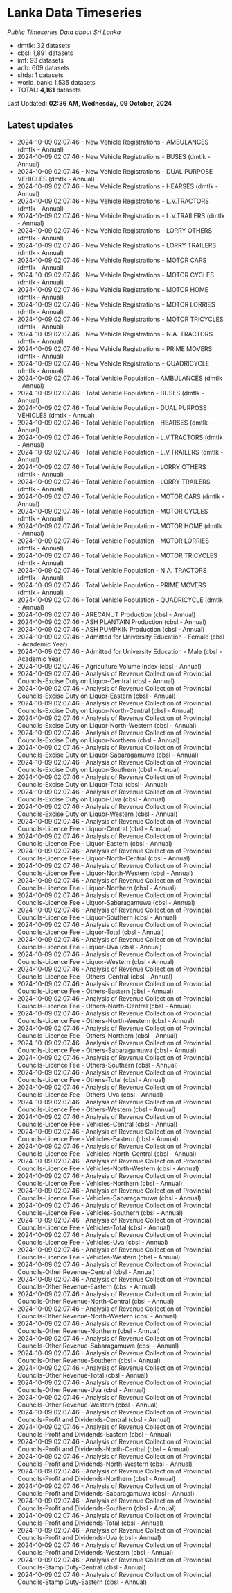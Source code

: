 # Lanka Data Timeseries
*Public Timeseries Data about Sri Lanka*

* dmtlk: 32 datasets
* cbsl: 1,891 datasets
* imf: 93 datasets
* adb: 609 datasets
* sltda: 1 datasets
* world_bank: 1,535 datasets
* TOTAL: **4,161** datasets

Last Updated: **02:36 AM, Wednesday, 09 October, 2024**

## Latest updates

* 2024-10-09 02:07:46 - New Vehicle Registrations - AMBULANCES (dmtlk - Annual)
* 2024-10-09 02:07:46 - New Vehicle Registrations - BUSES (dmtlk - Annual)
* 2024-10-09 02:07:46 - New Vehicle Registrations - DUAL PURPOSE VEHICLES (dmtlk - Annual)
* 2024-10-09 02:07:46 - New Vehicle Registrations - HEARSES (dmtlk - Annual)
* 2024-10-09 02:07:46 - New Vehicle Registrations - L.V.TRACTORS (dmtlk - Annual)
* 2024-10-09 02:07:46 - New Vehicle Registrations - L.V.TRAILERS (dmtlk - Annual)
* 2024-10-09 02:07:46 - New Vehicle Registrations - LORRY OTHERS (dmtlk - Annual)
* 2024-10-09 02:07:46 - New Vehicle Registrations - LORRY TRAILERS (dmtlk - Annual)
* 2024-10-09 02:07:46 - New Vehicle Registrations - MOTOR CARS (dmtlk - Annual)
* 2024-10-09 02:07:46 - New Vehicle Registrations - MOTOR CYCLES (dmtlk - Annual)
* 2024-10-09 02:07:46 - New Vehicle Registrations - MOTOR HOME (dmtlk - Annual)
* 2024-10-09 02:07:46 - New Vehicle Registrations - MOTOR LORRIES (dmtlk - Annual)
* 2024-10-09 02:07:46 - New Vehicle Registrations - MOTOR TRICYCLES (dmtlk - Annual)
* 2024-10-09 02:07:46 - New Vehicle Registrations - N.A. TRACTORS (dmtlk - Annual)
* 2024-10-09 02:07:46 - New Vehicle Registrations - PRIME MOVERS (dmtlk - Annual)
* 2024-10-09 02:07:46 - New Vehicle Registrations - QUADRICYCLE (dmtlk - Annual)
* 2024-10-09 02:07:46 - Total Vehicle Population - AMBULANCES (dmtlk - Annual)
* 2024-10-09 02:07:46 - Total Vehicle Population - BUSES (dmtlk - Annual)
* 2024-10-09 02:07:46 - Total Vehicle Population - DUAL PURPOSE VEHICLES (dmtlk - Annual)
* 2024-10-09 02:07:46 - Total Vehicle Population - HEARSES (dmtlk - Annual)
* 2024-10-09 02:07:46 - Total Vehicle Population - L.V.TRACTORS (dmtlk - Annual)
* 2024-10-09 02:07:46 - Total Vehicle Population - L.V.TRAILERS (dmtlk - Annual)
* 2024-10-09 02:07:46 - Total Vehicle Population - LORRY OTHERS (dmtlk - Annual)
* 2024-10-09 02:07:46 - Total Vehicle Population - LORRY TRAILERS (dmtlk - Annual)
* 2024-10-09 02:07:46 - Total Vehicle Population - MOTOR CARS (dmtlk - Annual)
* 2024-10-09 02:07:46 - Total Vehicle Population - MOTOR CYCLES (dmtlk - Annual)
* 2024-10-09 02:07:46 - Total Vehicle Population - MOTOR HOME (dmtlk - Annual)
* 2024-10-09 02:07:46 - Total Vehicle Population - MOTOR LORRIES (dmtlk - Annual)
* 2024-10-09 02:07:46 - Total Vehicle Population - MOTOR TRICYCLES (dmtlk - Annual)
* 2024-10-09 02:07:46 - Total Vehicle Population - N.A. TRACTORS (dmtlk - Annual)
* 2024-10-09 02:07:46 - Total Vehicle Population - PRIME MOVERS (dmtlk - Annual)
* 2024-10-09 02:07:46 - Total Vehicle Population - QUADRICYCLE (dmtlk - Annual)
* 2024-10-09 02:07:46 - ARECANUT Production (cbsl - Annual)
* 2024-10-09 02:07:46 - ASH PLANTAIN Production (cbsl - Annual)
* 2024-10-09 02:07:46 - ASH PUMPKIN Production (cbsl - Annual)
* 2024-10-09 02:07:46 - Admitted for University Education - Female (cbsl - Academic Year)
* 2024-10-09 02:07:46 - Admitted for University Education - Male (cbsl - Academic Year)
* 2024-10-09 02:07:46 - Agriculture Volume Index (cbsl - Annual)
* 2024-10-09 02:07:46 - Analysis of Revenue Collection of Provincial Councils-Excise Duty on Liquor-Central (cbsl - Annual)
* 2024-10-09 02:07:46 - Analysis of Revenue Collection of Provincial Councils-Excise Duty on Liquor-Eastern (cbsl - Annual)
* 2024-10-09 02:07:46 - Analysis of Revenue Collection of Provincial Councils-Excise Duty on Liquor-North-Central (cbsl - Annual)
* 2024-10-09 02:07:46 - Analysis of Revenue Collection of Provincial Councils-Excise Duty on Liquor-North-Western (cbsl - Annual)
* 2024-10-09 02:07:46 - Analysis of Revenue Collection of Provincial Councils-Excise Duty on Liquor-Northern (cbsl - Annual)
* 2024-10-09 02:07:46 - Analysis of Revenue Collection of Provincial Councils-Excise Duty on Liquor-Sabaragamuwa (cbsl - Annual)
* 2024-10-09 02:07:46 - Analysis of Revenue Collection of Provincial Councils-Excise Duty on Liquor-Southern (cbsl - Annual)
* 2024-10-09 02:07:46 - Analysis of Revenue Collection of Provincial Councils-Excise Duty on Liquor-Total (cbsl - Annual)
* 2024-10-09 02:07:46 - Analysis of Revenue Collection of Provincial Councils-Excise Duty on Liquor-Uva (cbsl - Annual)
* 2024-10-09 02:07:46 - Analysis of Revenue Collection of Provincial Councils-Excise Duty on Liquor-Western (cbsl - Annual)
* 2024-10-09 02:07:46 - Analysis of Revenue Collection of Provincial Councils-Licence Fee - Liquor-Central (cbsl - Annual)
* 2024-10-09 02:07:46 - Analysis of Revenue Collection of Provincial Councils-Licence Fee - Liquor-Eastern (cbsl - Annual)
* 2024-10-09 02:07:46 - Analysis of Revenue Collection of Provincial Councils-Licence Fee - Liquor-North-Central (cbsl - Annual)
* 2024-10-09 02:07:46 - Analysis of Revenue Collection of Provincial Councils-Licence Fee - Liquor-North-Western (cbsl - Annual)
* 2024-10-09 02:07:46 - Analysis of Revenue Collection of Provincial Councils-Licence Fee - Liquor-Northern (cbsl - Annual)
* 2024-10-09 02:07:46 - Analysis of Revenue Collection of Provincial Councils-Licence Fee - Liquor-Sabaragamuwa (cbsl - Annual)
* 2024-10-09 02:07:46 - Analysis of Revenue Collection of Provincial Councils-Licence Fee - Liquor-Southern (cbsl - Annual)
* 2024-10-09 02:07:46 - Analysis of Revenue Collection of Provincial Councils-Licence Fee - Liquor-Total (cbsl - Annual)
* 2024-10-09 02:07:46 - Analysis of Revenue Collection of Provincial Councils-Licence Fee - Liquor-Uva (cbsl - Annual)
* 2024-10-09 02:07:46 - Analysis of Revenue Collection of Provincial Councils-Licence Fee - Liquor-Western (cbsl - Annual)
* 2024-10-09 02:07:46 - Analysis of Revenue Collection of Provincial Councils-Licence Fee - Others-Central (cbsl - Annual)
* 2024-10-09 02:07:46 - Analysis of Revenue Collection of Provincial Councils-Licence Fee - Others-Eastern (cbsl - Annual)
* 2024-10-09 02:07:46 - Analysis of Revenue Collection of Provincial Councils-Licence Fee - Others-North-Central (cbsl - Annual)
* 2024-10-09 02:07:46 - Analysis of Revenue Collection of Provincial Councils-Licence Fee - Others-North-Western (cbsl - Annual)
* 2024-10-09 02:07:46 - Analysis of Revenue Collection of Provincial Councils-Licence Fee - Others-Northern (cbsl - Annual)
* 2024-10-09 02:07:46 - Analysis of Revenue Collection of Provincial Councils-Licence Fee - Others-Sabaragamuwa (cbsl - Annual)
* 2024-10-09 02:07:46 - Analysis of Revenue Collection of Provincial Councils-Licence Fee - Others-Southern (cbsl - Annual)
* 2024-10-09 02:07:46 - Analysis of Revenue Collection of Provincial Councils-Licence Fee - Others-Total (cbsl - Annual)
* 2024-10-09 02:07:46 - Analysis of Revenue Collection of Provincial Councils-Licence Fee - Others-Uva (cbsl - Annual)
* 2024-10-09 02:07:46 - Analysis of Revenue Collection of Provincial Councils-Licence Fee - Others-Western (cbsl - Annual)
* 2024-10-09 02:07:46 - Analysis of Revenue Collection of Provincial Councils-Licence Fee - Vehicles-Central (cbsl - Annual)
* 2024-10-09 02:07:46 - Analysis of Revenue Collection of Provincial Councils-Licence Fee - Vehicles-Eastern (cbsl - Annual)
* 2024-10-09 02:07:46 - Analysis of Revenue Collection of Provincial Councils-Licence Fee - Vehicles-North-Central (cbsl - Annual)
* 2024-10-09 02:07:46 - Analysis of Revenue Collection of Provincial Councils-Licence Fee - Vehicles-North-Western (cbsl - Annual)
* 2024-10-09 02:07:46 - Analysis of Revenue Collection of Provincial Councils-Licence Fee - Vehicles-Northern (cbsl - Annual)
* 2024-10-09 02:07:46 - Analysis of Revenue Collection of Provincial Councils-Licence Fee - Vehicles-Sabaragamuwa (cbsl - Annual)
* 2024-10-09 02:07:46 - Analysis of Revenue Collection of Provincial Councils-Licence Fee - Vehicles-Southern (cbsl - Annual)
* 2024-10-09 02:07:46 - Analysis of Revenue Collection of Provincial Councils-Licence Fee - Vehicles-Total (cbsl - Annual)
* 2024-10-09 02:07:46 - Analysis of Revenue Collection of Provincial Councils-Licence Fee - Vehicles-Uva (cbsl - Annual)
* 2024-10-09 02:07:46 - Analysis of Revenue Collection of Provincial Councils-Licence Fee - Vehicles-Western (cbsl - Annual)
* 2024-10-09 02:07:46 - Analysis of Revenue Collection of Provincial Councils-Other Revenue-Central (cbsl - Annual)
* 2024-10-09 02:07:46 - Analysis of Revenue Collection of Provincial Councils-Other Revenue-Eastern (cbsl - Annual)
* 2024-10-09 02:07:46 - Analysis of Revenue Collection of Provincial Councils-Other Revenue-North-Central (cbsl - Annual)
* 2024-10-09 02:07:46 - Analysis of Revenue Collection of Provincial Councils-Other Revenue-North-Western (cbsl - Annual)
* 2024-10-09 02:07:46 - Analysis of Revenue Collection of Provincial Councils-Other Revenue-Northern (cbsl - Annual)
* 2024-10-09 02:07:46 - Analysis of Revenue Collection of Provincial Councils-Other Revenue-Sabaragamuwa (cbsl - Annual)
* 2024-10-09 02:07:46 - Analysis of Revenue Collection of Provincial Councils-Other Revenue-Southern (cbsl - Annual)
* 2024-10-09 02:07:46 - Analysis of Revenue Collection of Provincial Councils-Other Revenue-Total (cbsl - Annual)
* 2024-10-09 02:07:46 - Analysis of Revenue Collection of Provincial Councils-Other Revenue-Uva (cbsl - Annual)
* 2024-10-09 02:07:46 - Analysis of Revenue Collection of Provincial Councils-Other Revenue-Western (cbsl - Annual)
* 2024-10-09 02:07:46 - Analysis of Revenue Collection of Provincial Councils-Profit and Dividends-Central (cbsl - Annual)
* 2024-10-09 02:07:46 - Analysis of Revenue Collection of Provincial Councils-Profit and Dividends-Eastern (cbsl - Annual)
* 2024-10-09 02:07:46 - Analysis of Revenue Collection of Provincial Councils-Profit and Dividends-North-Central (cbsl - Annual)
* 2024-10-09 02:07:46 - Analysis of Revenue Collection of Provincial Councils-Profit and Dividends-North-Western (cbsl - Annual)
* 2024-10-09 02:07:46 - Analysis of Revenue Collection of Provincial Councils-Profit and Dividends-Northern (cbsl - Annual)
* 2024-10-09 02:07:46 - Analysis of Revenue Collection of Provincial Councils-Profit and Dividends-Sabaragamuwa (cbsl - Annual)
* 2024-10-09 02:07:46 - Analysis of Revenue Collection of Provincial Councils-Profit and Dividends-Southern (cbsl - Annual)
* 2024-10-09 02:07:46 - Analysis of Revenue Collection of Provincial Councils-Profit and Dividends-Total (cbsl - Annual)
* 2024-10-09 02:07:46 - Analysis of Revenue Collection of Provincial Councils-Profit and Dividends-Uva (cbsl - Annual)
* 2024-10-09 02:07:46 - Analysis of Revenue Collection of Provincial Councils-Profit and Dividends-Western (cbsl - Annual)
* 2024-10-09 02:07:46 - Analysis of Revenue Collection of Provincial Councils-Stamp Duty-Central (cbsl - Annual)
* 2024-10-09 02:07:46 - Analysis of Revenue Collection of Provincial Councils-Stamp Duty-Eastern (cbsl - Annual)